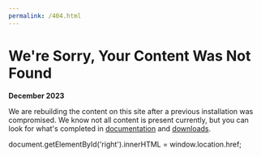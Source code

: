 ```yaml
---
permalink: /404.html
---
```


# We're Sorry, Your Content Was Not Found

**December 2023** 

We are rebuilding the content on this site after a previous installation was compromised. We know not all content is present currently, but you can look for what's completed in [documentation](/documentation) and [downloads](/downloads). 

document.getElementById('right').innerHTML = window.location.href;
